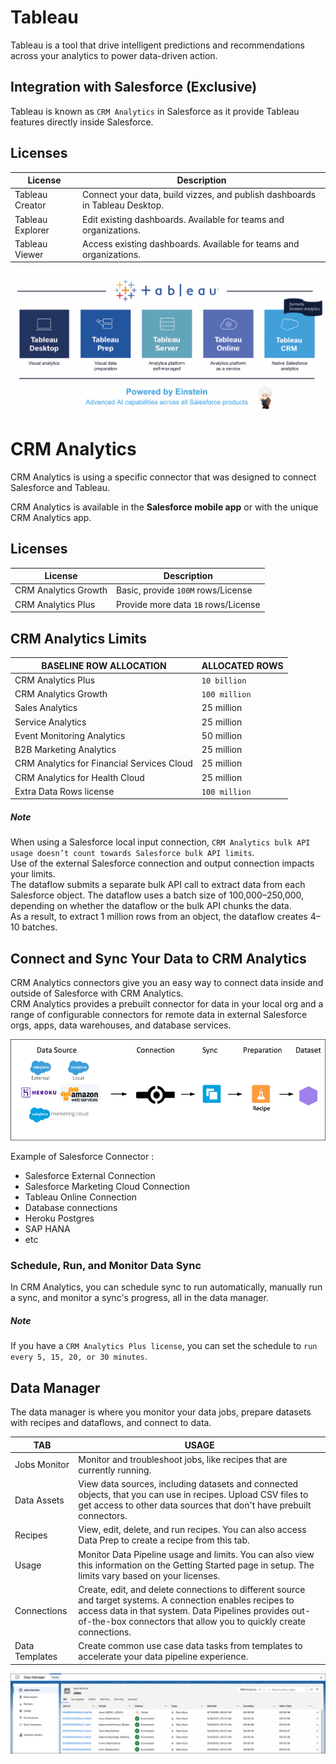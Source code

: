 # Tableau
Tableau is a tool that drive intelligent predictions and recommendations across your analytics to power data-driven action.

## Integration with Salesforce (Exclusive)
Tableau is known as `CRM Analytics` in Salesforce as it provide Tableau features directly inside Salesforce.

## Licenses

|License| Description|
|--|--|
|Tableau Creator| Connect your data, build vizzes, and publish dashboards in Tableau Desktop.|
|Tableau Explorer| Edit existing dashboards. Available for teams and organizations.|
|Tableau Viewer|Access existing dashboards. Available for teams and organizations.|

![Products](../../Images/CTA%20-%20Diagrams%20-%20Tableau%20-%20Products.png)


# CRM Analytics
CRM Analytics is using a specific connector that was designed to connect Salesforce and Tableau.

CRM Analytics is available in the **Salesforce mobile app** or with the unique CRM Analytics app.

## Licenses
|License| Description|
|--|--|
|CRM Analytics Growth| Basic, provide `100M` rows/License
|CRM Analytics Plus| Provide more data `1B` rows/License

## CRM Analytics Limits

| BASELINE ROW ALLOCATION   | ALLOCATED ROWS |
|----------------------------------------------------|----------------------|
| CRM Analytics Plus|`10 billion`|
| CRM Analytics Growth| `100 million`|
| Sales Analytics| 25 million|
| Service Analytics| 25 million|
| Event Monitoring Analytics| 50 million|
| B2B Marketing Analytics| 25 million|
| CRM Analytics for Financial Services Cloud| 25 million|
| CRM Analytics for Health Cloud| 25 million|
| Extra Data Rows license| `100 million`|

##### Note
When using a Salesforce local input connection, `CRM Analytics bulk API usage doesn’t count towards Salesforce bulk API limits`.\
Use of the external Salesforce connection and output connection impacts your limits.\
The dataflow submits a separate bulk API call to extract data from each Salesforce object. The dataflow uses a batch size of 100,000–250,000, depending on whether the dataflow or the bulk API chunks the data.\
As a result, to extract 1 million rows from an object, the dataflow creates 4–10 batches.



## Connect and Sync Your Data to CRM Analytics

CRM Analytics connectors give you an easy way to connect data inside and outside of Salesforce with CRM Analytics.\
CRM Analytics provides a prebuilt connector for data in your local org and a range of configurable connectors for remote data in external Salesforce orgs, apps, data warehouses, and database services.

![Data Sync](../../Images/CTA%20-%20Diagrams%20-%20Tableau%20-%20Data%20Sync.png)

Example of Salesforce Connector :
- Salesforce External Connection
- Salesforce Marketing Cloud Connection
- Tableau Online Connection
- Database connections
- Heroku Postgres
- SAP HANA
- etc

### Schedule, Run, and Monitor Data Sync
In CRM Analytics, you can schedule sync to run automatically, manually run a sync, and monitor a sync's progress, all in the data manager.

##### Note
If you have a `CRM Analytics Plus license`, you can set the schedule to `run every 5, 15, 20, or 30 minutes`. 



## Data Manager
The data manager is where you monitor your data jobs, prepare datasets with recipes and dataflows, and connect to data.

| TAB | USAGE|
|----------------|-----------------------------------------------------------------------------------------------------------------------------------------------------|
| Jobs Monitor   | Monitor and troubleshoot jobs, like recipes that are currently running.|
| Data Assets| View data sources, including datasets and connected objects, that you can use in recipes. Upload CSV files to get access to other data sources that don't have prebuilt connectors. |
| Recipes   | View, edit, delete, and run recipes. You can also access Data Prep to create a recipe from this tab.|
| Usage| Monitor Data Pipeline usage and limits. You can also view this information on the Getting Started page in setup. The limits vary based on your licenses. |
| Connections| Create, edit, and delete connections to different source and target systems. A connection enables recipes to access data in that system. Data Pipelines provides out-of-the-box connectors that allow you to quickly create connections. |
| Data Templates | Create common use case data tasks from templates to accelerate your data pipeline experience.  |


![Data Manager](../../Images/CTA%20-%20Diagrams%20-%20Tableau%20-%20Data%20Manager.png)



